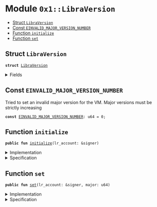 
<a name="0x1_LibraVersion"></a>

# Module `0x1::LibraVersion`



-  [Struct `LibraVersion`](#0x1_LibraVersion_LibraVersion)
-  [Const `EINVALID_MAJOR_VERSION_NUMBER`](#0x1_LibraVersion_EINVALID_MAJOR_VERSION_NUMBER)
-  [Function `initialize`](#0x1_LibraVersion_initialize)
-  [Function `set`](#0x1_LibraVersion_set)


<a name="0x1_LibraVersion_LibraVersion"></a>

## Struct `LibraVersion`



<pre><code><b>struct</b> <a href="LibraVersion.md#0x1_LibraVersion">LibraVersion</a>
</code></pre>



<details>
<summary>Fields</summary>


<dl>
<dt>
<code>major: u64</code>
</dt>
<dd>

</dd>
</dl>


</details>

<a name="0x1_LibraVersion_EINVALID_MAJOR_VERSION_NUMBER"></a>

## Const `EINVALID_MAJOR_VERSION_NUMBER`

Tried to set an invalid major version for the VM. Major versions must be strictly increasing


<pre><code><b>const</b> <a href="LibraVersion.md#0x1_LibraVersion_EINVALID_MAJOR_VERSION_NUMBER">EINVALID_MAJOR_VERSION_NUMBER</a>: u64 = 0;
</code></pre>



<a name="0x1_LibraVersion_initialize"></a>

## Function `initialize`



<pre><code><b>public</b> <b>fun</b> <a href="LibraVersion.md#0x1_LibraVersion_initialize">initialize</a>(lr_account: &signer)
</code></pre>



<details>
<summary>Implementation</summary>


<pre><code><b>public</b> <b>fun</b> <a href="LibraVersion.md#0x1_LibraVersion_initialize">initialize</a>(
    lr_account: &signer,
) {
    <a href="LibraTimestamp.md#0x1_LibraTimestamp_assert_genesis">LibraTimestamp::assert_genesis</a>();
    <a href="Roles.md#0x1_Roles_assert_libra_root">Roles::assert_libra_root</a>(lr_account);
    <a href="LibraConfig.md#0x1_LibraConfig_publish_new_config">LibraConfig::publish_new_config</a>&lt;<a href="LibraVersion.md#0x1_LibraVersion">LibraVersion</a>&gt;(
        lr_account,
        <a href="LibraVersion.md#0x1_LibraVersion">LibraVersion</a> { major: 1 },
    );
}
</code></pre>



</details>

<details>
<summary>Specification</summary>


Must abort if the signer does not have the LibraRoot role [[H9]][PERMISSION].


<pre><code><b>include</b> <a href="Roles.md#0x1_Roles_AbortsIfNotLibraRoot">Roles::AbortsIfNotLibraRoot</a>{account: lr_account};
<b>include</b> <a href="LibraTimestamp.md#0x1_LibraTimestamp_AbortsIfNotGenesis">LibraTimestamp::AbortsIfNotGenesis</a>;
<b>include</b> <a href="LibraConfig.md#0x1_LibraConfig_PublishNewConfigAbortsIf">LibraConfig::PublishNewConfigAbortsIf</a>&lt;<a href="LibraVersion.md#0x1_LibraVersion">LibraVersion</a>&gt;;
<b>include</b> <a href="LibraConfig.md#0x1_LibraConfig_PublishNewConfigEnsures">LibraConfig::PublishNewConfigEnsures</a>&lt;<a href="LibraVersion.md#0x1_LibraVersion">LibraVersion</a>&gt;{payload: <a href="LibraVersion.md#0x1_LibraVersion">LibraVersion</a> { major: 1 }};
</code></pre>



</details>

<a name="0x1_LibraVersion_set"></a>

## Function `set`



<pre><code><b>public</b> <b>fun</b> <a href="LibraVersion.md#0x1_LibraVersion_set">set</a>(lr_account: &signer, major: u64)
</code></pre>



<details>
<summary>Implementation</summary>


<pre><code><b>public</b> <b>fun</b> <a href="LibraVersion.md#0x1_LibraVersion_set">set</a>(lr_account: &signer, major: u64) {
    <a href="LibraTimestamp.md#0x1_LibraTimestamp_assert_operating">LibraTimestamp::assert_operating</a>();

    <a href="Roles.md#0x1_Roles_assert_libra_root">Roles::assert_libra_root</a>(lr_account);

    <b>let</b> old_config = <a href="LibraConfig.md#0x1_LibraConfig_get">LibraConfig::get</a>&lt;<a href="LibraVersion.md#0x1_LibraVersion">LibraVersion</a>&gt;();

    <b>assert</b>(
        old_config.major &lt; major,
        <a href="Errors.md#0x1_Errors_invalid_argument">Errors::invalid_argument</a>(<a href="LibraVersion.md#0x1_LibraVersion_EINVALID_MAJOR_VERSION_NUMBER">EINVALID_MAJOR_VERSION_NUMBER</a>)
    );

    <a href="LibraConfig.md#0x1_LibraConfig_set">LibraConfig::set</a>&lt;<a href="LibraVersion.md#0x1_LibraVersion">LibraVersion</a>&gt;(
        lr_account,
        <a href="LibraVersion.md#0x1_LibraVersion">LibraVersion</a> { major }
    );
}
</code></pre>



</details>

<details>
<summary>Specification</summary>


Must abort if the signer does not have the LibraRoot role [[H9]][PERMISSION].


<pre><code><b>include</b> <a href="Roles.md#0x1_Roles_AbortsIfNotLibraRoot">Roles::AbortsIfNotLibraRoot</a>{account: lr_account};
<b>include</b> <a href="LibraTimestamp.md#0x1_LibraTimestamp_AbortsIfNotOperating">LibraTimestamp::AbortsIfNotOperating</a>;
<b>aborts_if</b> <a href="LibraConfig.md#0x1_LibraConfig_get">LibraConfig::get</a>&lt;<a href="LibraVersion.md#0x1_LibraVersion">LibraVersion</a>&gt;().major &gt;= major <b>with</b> <a href="Errors.md#0x1_Errors_INVALID_ARGUMENT">Errors::INVALID_ARGUMENT</a>;
<b>include</b> <a href="LibraConfig.md#0x1_LibraConfig_SetAbortsIf">LibraConfig::SetAbortsIf</a>&lt;<a href="LibraVersion.md#0x1_LibraVersion">LibraVersion</a>&gt;{account: lr_account};
<b>include</b> <a href="LibraConfig.md#0x1_LibraConfig_SetEnsures">LibraConfig::SetEnsures</a>&lt;<a href="LibraVersion.md#0x1_LibraVersion">LibraVersion</a>&gt;{payload: <a href="LibraVersion.md#0x1_LibraVersion">LibraVersion</a> { major }};
</code></pre>



After genesis, version is published.


<pre><code><b>invariant</b> [<b>global</b>] <a href="LibraTimestamp.md#0x1_LibraTimestamp_is_operating">LibraTimestamp::is_operating</a>() ==&gt; <a href="LibraConfig.md#0x1_LibraConfig_spec_is_published">LibraConfig::spec_is_published</a>&lt;<a href="LibraVersion.md#0x1_LibraVersion">LibraVersion</a>&gt;();
</code></pre>


The permission "UpdateLibraProtocolVersion" is granted to LibraRoot [[H9]][PERMISSION].


<pre><code><b>invariant</b> [<b>global</b>, isolated] <b>forall</b> addr: address <b>where</b> <b>exists</b>&lt;<a href="LibraConfig.md#0x1_LibraConfig">LibraConfig</a>&lt;<a href="LibraVersion.md#0x1_LibraVersion">LibraVersion</a>&gt;&gt;(addr):
    addr == <a href="CoreAddresses.md#0x1_CoreAddresses_LIBRA_ROOT_ADDRESS">CoreAddresses::LIBRA_ROOT_ADDRESS</a>();
</code></pre>


Only "set" can modify the LibraVersion config [[H9]][PERMISSION]


<a name="0x1_LibraVersion_LibraVersionRemainsSame"></a>


<pre><code><b>schema</b> <a href="LibraVersion.md#0x1_LibraVersion_LibraVersionRemainsSame">LibraVersionRemainsSame</a> {
    <b>ensures</b> <b>old</b>(<a href="LibraConfig.md#0x1_LibraConfig_spec_is_published">LibraConfig::spec_is_published</a>&lt;<a href="LibraVersion.md#0x1_LibraVersion">LibraVersion</a>&gt;()) ==&gt;
        <b>global</b>&lt;<a href="LibraConfig.md#0x1_LibraConfig">LibraConfig</a>&lt;<a href="LibraVersion.md#0x1_LibraVersion">LibraVersion</a>&gt;&gt;(<a href="CoreAddresses.md#0x1_CoreAddresses_LIBRA_ROOT_ADDRESS">CoreAddresses::LIBRA_ROOT_ADDRESS</a>()) ==
            <b>old</b>(<b>global</b>&lt;<a href="LibraConfig.md#0x1_LibraConfig">LibraConfig</a>&lt;<a href="LibraVersion.md#0x1_LibraVersion">LibraVersion</a>&gt;&gt;(<a href="CoreAddresses.md#0x1_CoreAddresses_LIBRA_ROOT_ADDRESS">CoreAddresses::LIBRA_ROOT_ADDRESS</a>()));
}
</code></pre>




<pre><code><b>apply</b> <a href="LibraVersion.md#0x1_LibraVersion_LibraVersionRemainsSame">LibraVersionRemainsSame</a> <b>to</b> * <b>except</b> set;
</code></pre>



</details>


[//]: # ("File containing references which can be used from documentation")
[ROLE]: https://github.com/libra/libra/blob/master/language/move-prover/doc/user/access-control.md#roles
[PERMISSION]: https://github.com/libra/libra/blob/master/language/move-prover/doc/user/access-control.md#permissions
